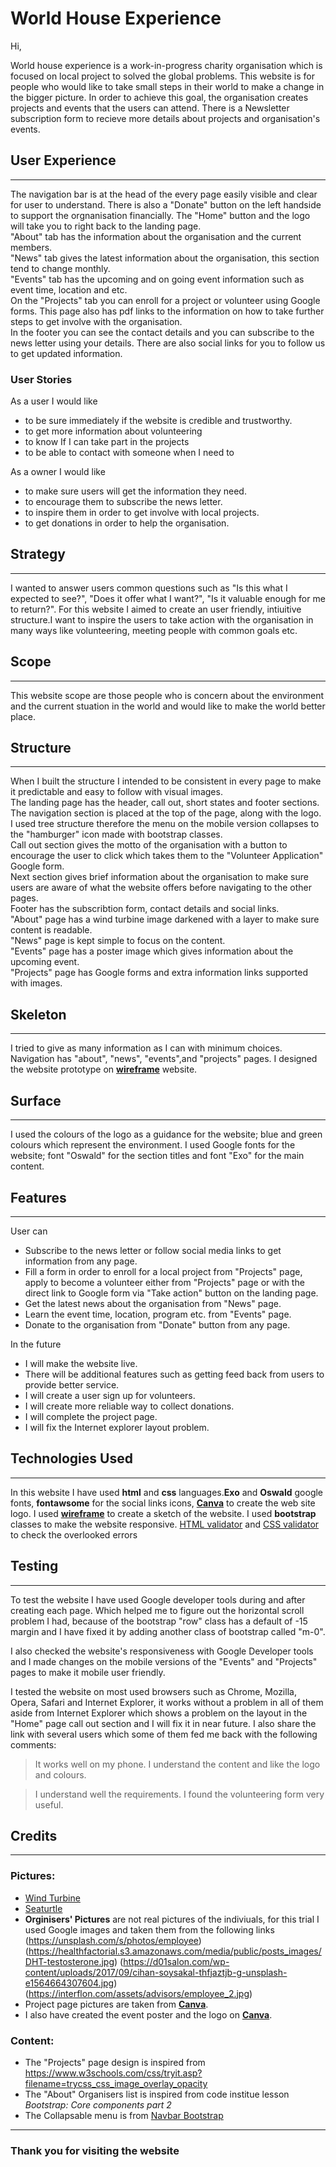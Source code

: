 # **World House Experience**

Hi,

World house experience is a work-in-progress charity organisation which is focused on local project to solved the global problems.
This website is for people who would like to take small steps in their world to make a change in the bigger picture. In order to achieve
this goal, the organisation creates projects and events that the users can attend.
There is a Newsletter subscription form to recieve more details about projects and organisation's events.


## **User Experience**
-------------
 The navigation bar is at the head of the every page easily visible and clear for user to understand. There is also a "Donate" button on the left
 handside to support the orgnanisation financially. The "Home" button and the logo will take you to right back to the landing page.   
 "About" tab has the information about the organisation and the current members.   
 "News" tab gives the latest information about the organisation, this section tend to change monthly.    
 "Events" tab has the upcoming and on going event information such as event time, location and etc.  
 On the "Projects" tab you can enroll for a project or volunteer using Google forms. This page also has pdf links to the information on how to take further steps to get involve with the organisation.  
 In the footer you can see the contact details and you can subscribe to the news letter using your details. There are also social links for you to follow us to get updated information.
### **User Stories**
As a user I would like  
* to be sure immediately if the website is credible and trustworthy.  
* to get more information about volunteering  
* to know If I can take part in the projects  
* to be able to contact with someone when I need to


As a owner I would like
* to make sure users will get the information they need.
* to encourage them to subscribe the news letter.
* to inspire them in order to get involve with local projects.
* to get donations in order to help the organisation.  
## Strategy
---
I wanted to answer users common questions such as "Is this what I expected to see?", "Does it offer what I want?",
"Is it valuable enough for me to return?". 
For this website I aimed to create an user friendly, intiuitive structure.I want to inspire the users
 to take action with the organisation in many ways like volunteering, meeting people with common goals etc.  

## Scope
---
This website scope are those people who is concern about the environment and the current stuation in the world and would like to make the world better place. 


## Structure
---
When I built the structure I intended to be consistent in every page to make it predictable and easy to follow with visual images.  
The landing page has the header, call out, short states and footer sections.  
The navigation section is placed at the top of the page, along with the logo. I used tree structure therefore the menu on the mobile
 version collapses to the "hamburger" icon made with bootstrap classes.  
Call out section gives the motto of the organisation with a button to encourage the user to click which takes them
to the "Volunteer Application"  Google form.  
Next section gives brief information about the organisation to make sure users are aware of what the website offers
before navigating to the other pages.  
Footer has the subscribtion form, contact details and social links.  
"About" page has a wind turbine image darkened with a layer to make sure content is readable.  
"News" page is kept simple to focus on the content.  
"Events" page has a poster image which gives information about the upcoming event.  
"Projects" page has Google forms and extra information links supported with images.  

## Skeleton
---
I tried to give as many information as I can with minimum choices. Navigation has "about", "news", "events",and "projects" pages.
I designed the website prototype on [__wireframe__](https://wireframe.cc/pro/pp/21e877a46334308) website.
## Surface
---
I used the colours of the logo as a guidance for the website; blue and green colours which represent the environment.
  I used Google fonts for the website; font "Oswald" for the section titles and font "Exo" for the main content. 

## **Features**
-----
User can
* Subscribe to the news letter or follow social media links to get information from any page.
* Fill a form in order to enroll for a local  project from "Projects" page, apply to become a volunteer either
 from "Projects" page or with the direct link to Google form via "Take action" button on the landing page. 
* Get the latest news about the organisation from "News" page.
* Learn the event time, location, program etc. from "Events" page.
* Donate to the organisation from "Donate" button from any page.

In the future 
* I will make the website live.
* There will be additional features such as getting feed back from users to provide better service.
* I will create a user sign up for volunteers.
* I will create more reliable way to collect donations.
* I will complete the project page.
* I will fix the Internet explorer layout problem.

## **Technologies Used**
-----
In this website I have used **html** and **css** languages.**Exo** and **Oswald** google fonts, **fontawsome** for the social links icons, 
[**Canva**](https://www.canva.com/) to create the web site logo.
I used [**wireframe**](https://wireframe.cc/pro/pp/21e877a46334308) to create a sketch of the website. I used **bootstrap** classes to make the website responsive.
[HTML validator](https://validator.w3.org) and [CSS validator](https://jigsaw.w3.org/css-validator/) to check the overlooked errors
## **Testing**
---
To test the website I have used Google developer tools during and after creating each page. Which helped me to figure out the horizontal scroll 
problem I had, because of the bootstrap "row" class has a default of -15 margin  and I have fixed it by adding another class of bootstrap called "m-0".  


I also checked the website's responsiveness with Google Developer tools and I made changes on the mobile versions of the "Events" and "Projects" pages
to make it mobile user friendly.


I tested the website on most used browsers such as Chrome, Mozilla, Opera, Safari and Internet Explorer, it works without a problem in all of them aside from
 Internet Explorer which shows a problem on the layout in the "Home" page call out section and I will fix it in near future. I also share the link with 
several users which some of them fed me back with the following comments: 
> It works well on my phone. I understand the content and like the logo and colours.


>  I understand well the requirements. I found the volunteering form very useful.
## **Credits**
---
### Pictures:
* [Wind Turbine](https://www.futurecitiesforum.london/post/2019/04/28/repowering-onshore-wind-farms-for-city-consumption)  
* [Seaturtle](https://static.wixstatic.com/media/caa4654a920345f38290b3e62eb73897.jpg/v1/fill/w_1203,h_495,al_c,q_85,usm_0.66_1.00_0.01/caa4654a920345f38290b3e62eb73897.webp)  
* __Orginisers' Pictures__  are not real pictures of the indiviuals, for this trial I used Google images and taken them from the following links (https://unsplash.com/s/photos/employee) (https://healthfactorial.s3.amazonaws.com/media/public/posts_images/DHT-testosterone.jpg) (https://d01salon.com/wp-content/uploads/2017/09/cihan-soysakal-thfjaztjb-g-unsplash-e1564664307604.jpg) (https://interflon.com/assets/advisors/employee_2.jpg)
* Project page pictures are taken from [**Canva**](https://www.canva.com/).
* I also have created the event poster and the logo on [**Canva**](https://www.canva.com/).
### Content:
* The "Projects" page design is inspired from https://www.w3schools.com/css/tryit.asp?filename=trycss_css_image_overlay_opacity
* The "About" Organisers list is inspired from code institue lesson *Bootstrap: Core components part 2*
* The Collapsable menu is from [Navbar Bootstrap](https://getbootstrap.com/docs/4.0/components/navbar/) 

----
### **Thank you for visiting the website**






